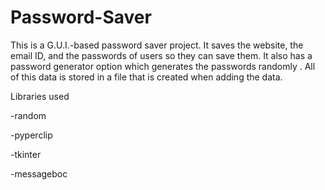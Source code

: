 # Password-Saver

This is a G.U.I.-based password saver project. It saves the website, the email ID, and the passwords of users so they can save them. 
It also has a password generator option which generates the passwords randomly .
All of this data is stored in a file that is created when adding the data.

Libraries used

-random

-pyperclip

-tkinter

-messageboc
